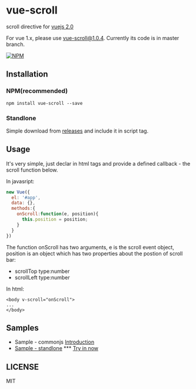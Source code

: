 # vue-scroll
scroll directive for [vuejs 2.0](https://vuejs.org/v2/guide/)

For vue 1.x, please use vue-scroll@1.0.4. Currently its code is in master branch.

[![NPM](https://nodei.co/npm/vue-scroll.png?stars&downloads)](https://nodei.co/npm/vue-scroll/)

## Installation
### NPM(recommended)
```
npm install vue-scroll --save
```
### Standlone

Simple download from [releases](https://github.com/wangpin34/vue-scroll/releases) and include it in script tag.

## Usage
It's very simple, just declar in html tags and provide a defined callback - the scroll function below.

In javasript:
```javascript
new Vue({
  el: '#app',
  data: {},
  methods:{
    onScroll:function(e, position){
      this.position = position;
    }
  }
})
```

The function onScroll has two arguments, e is the scroll event object, position is an object which has two properties about the postion of scroll bar:
* scrollTop type:number
* scrollLeft type:number

In html:
```
<body v-scroll="onScroll">
...
</body>

```



## Samples

* Sample - commonjs [Introduction](https://github.com/wangpin34/vue-scroll/tree/2.0-compatible/samples/commonjs)
* [Sample - standlone](https://github.com/wangpin34/vue-scroll/tree/2.0-compatible/samples/standlone) *** [Try in now](http://rawgit.com/wangpin34/vue-scroll/2.0-compatible/samples/standlone/index.html)


## LICENSE
MIT
